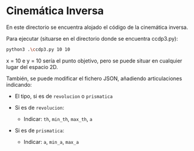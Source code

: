 # Cinemática Inversa

En este directorio se encuentra alojado el código de la cinemática inversa.

Para ejecutar (situarse en el directorio donde se encuentra ccdp3.py):
```bash
python3 .\ccdp3.py 10 10
```

x = 10 e y = 10 sería el punto objetivo, pero se puede situar en cualquier lugar del espacio 2D.

También, se puede modificar el fichero JSON, añadiendo articulaciones indicando:

- El tipo, si es de `revolucion` o `prismatica`
  
- Si es de `revolucion`:

  - Indicar: `th`, `min_th`, `max_th`, `a`

- Si es de `prismatica`:

  - Indicar: `a`, `min_a`, `max_a`
